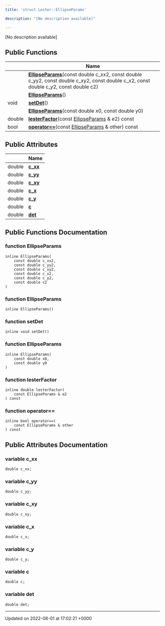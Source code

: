 ```yaml
---
title: 'struct Lester::EllipseParams'

description: "[No description available]"

---
```









[No description available]

## Public Functions

|                | Name           |
| -------------- | -------------- |
| | **[EllipseParams](/documentation/code/classes/structlester_1_1ellipseparams/#function-ellipseparams)**(const double c_xx2, const double c_yy2, const double c_xy2, const double c_x2, const double c_y2, const double c2) |
| | **[EllipseParams](/documentation/code/classes/structlester_1_1ellipseparams/#function-ellipseparams)**() |
| void | **[setDet](/documentation/code/classes/structlester_1_1ellipseparams/#function-setdet)**() |
| | **[EllipseParams](/documentation/code/classes/structlester_1_1ellipseparams/#function-ellipseparams)**(const double x0, const double y0) |
| double | **[lesterFactor](/documentation/code/classes/structlester_1_1ellipseparams/#function-lesterfactor)**(const [EllipseParams](/documentation/code/classes/structlester_1_1ellipseparams/) & e2) const |
| bool | **[operator==](/documentation/code/classes/structlester_1_1ellipseparams/#function-operator==)**(const [EllipseParams](/documentation/code/classes/structlester_1_1ellipseparams/) & other) const |

## Public Attributes

|                | Name           |
| -------------- | -------------- |
| double | **[c_xx](/documentation/code/classes/structlester_1_1ellipseparams/#variable-c-xx)**  |
| double | **[c_yy](/documentation/code/classes/structlester_1_1ellipseparams/#variable-c-yy)**  |
| double | **[c_xy](/documentation/code/classes/structlester_1_1ellipseparams/#variable-c-xy)**  |
| double | **[c_x](/documentation/code/classes/structlester_1_1ellipseparams/#variable-c-x)**  |
| double | **[c_y](/documentation/code/classes/structlester_1_1ellipseparams/#variable-c-y)**  |
| double | **[c](/documentation/code/classes/structlester_1_1ellipseparams/#variable-c)**  |
| double | **[det](/documentation/code/classes/structlester_1_1ellipseparams/#variable-det)**  |

## Public Functions Documentation

### function EllipseParams

```
inline EllipseParams(
    const double c_xx2,
    const double c_yy2,
    const double c_xy2,
    const double c_x2,
    const double c_y2,
    const double c2
)
```


### function EllipseParams

```
inline EllipseParams()
```


### function setDet

```
inline void setDet()
```


### function EllipseParams

```
inline EllipseParams(
    const double x0,
    const double y0
)
```


### function lesterFactor

```
inline double lesterFactor(
    const EllipseParams & e2
) const
```


### function operator==

```
inline bool operator==(
    const EllipseParams & other
) const
```


## Public Attributes Documentation

### variable c_xx

```
double c_xx;
```


### variable c_yy

```
double c_yy;
```


### variable c_xy

```
double c_xy;
```


### variable c_x

```
double c_x;
```


### variable c_y

```
double c_y;
```


### variable c

```
double c;
```


### variable det

```
double det;
```


-------------------------------

Updated on 2022-08-01 at 17:02:21 +0000